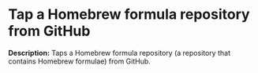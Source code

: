 # Tap a Homebrew formula repository from GitHub

**Description:** Taps a Homebrew formula repository (a repository that contains Homebrew formulae) from GitHub.

